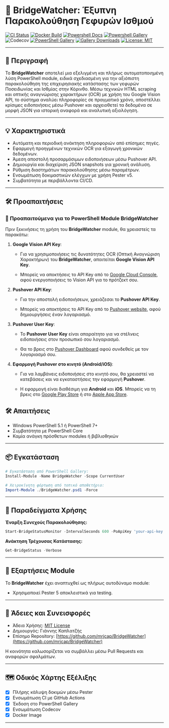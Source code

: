 # 🌉 BridgeWatcher: Έξυπνη Παρακολούθηση Γεφυρών Ισθμού


[![CI Status](https://github.com/mrjcap/BridgeWatcher/actions/workflows/ci.yml/badge.svg)](https://github.com/mrjcap/BridgeWatcher/actions/workflows/ci.yml)
[![Docker Build](https://github.com/mrjcap/BridgeWatcher/actions/workflows/docker-build.yml/badge.svg)](https://github.com/mrjcap/BridgeWatcher/actions/workflows/docker-build.yml)
[![Powershell Docs](https://github.com/mrjcap/BridgeWatcher/actions/workflows/powershell-docs.yml/badge.svg)](https://github.com/mrjcap/BridgeWatcher/actions/workflows/powershell-docs.yml)
[![Powershell Gallery](https://github.com/mrjcap/BridgeWatcher/actions/workflows/publish.yml/badge.svg)](https://github.com/mrjcap/BridgeWatcher/actions/workflows/publish.yml)
![Codecov](https://codecov.io/gh/mrjcap/BridgeWatcher/branch/main/graph/badge.svg)
[![PowerShell Gallery](https://img.shields.io/powershellgallery/v/BridgeWatcher?color=blue)](https://www.powershellgallery.com/packages/BridgeWatcher)
[![Gallery Downloads](https://img.shields.io/powershellgallery/dt/BridgeWatcher?color=blue)](https://www.powershellgallery.com/packages/BridgeWatcher)
[![License: MIT](https://img.shields.io/badge/License-MIT-yellow.svg)](https://opensource.org/licenses/MIT)



---

## 📖 Περιγραφή

Το **BridgeWatcher** αποτελεί μια εξελιγμένη και πλήρως αυτοματοποιημένη λύση PowerShell module, ειδικά σχεδιασμένη για την αξιόπιστη παρακολούθηση της επιχειρησιακής κατάστασης των γεφυρών Ποσειδωνίας και Ισθμίας στην Κόρινθο. Μέσω τεχνικών HTML scraping και οπτικής αναγνώρισης χαρακτήρων (OCR) με χρήση του Google Vision API, το σύστημα αναλύει πληροφορίες σε πραγματικό χρόνο, αποστέλλει κρίσιμες ειδοποιήσεις μέσω Pushover και αρχειοθετεί τα δεδομένα σε μορφή JSON για ιστορική αναφορά και αναλυτική αξιολόγηση.

---

## 💡 Χαρακτηριστικά

- Αυτόματη και περιοδική ανάκτηση πληροφοριών από επίσημες πηγές.
- Εφαρμογή προηγμένων τεχνικών OCR για εξαγωγή χρονικών δεδομένων.
- Άμεση αποστολή προσαρμόσιμων ειδοποιήσεων μέσω Pushover API.
- Δημιουργία και διαχείριση JSON snapshots για χρονική ανάλυση.
- Ρύθμιση διαστημάτων παρακολούθησης μέσω παραμέτρων.
- Ενσωμάτωση δοκιμαστικών ελέγχων με χρήση Pester v5.
- Συμβατότητα με περιβάλλοντα CI/CD.

---
## 🛠️ Προαπαιτήσεις

### 📄 **Προαπαιτούμενα για το PowerShell Module BridgeWatcher**

Πριν ξεκινήσεις τη χρήση του **BridgeWatcher** module, θα χρειαστείς τα παρακάτω:

1. **Google Vision API Key**:
    
    - Για να χρησιμοποιήσεις τις δυνατότητες OCR (Οπτική Αναγνώριση Χαρακτήρων) του **BridgeWatcher**, απαιτείται **Google Vision API Key**.
    
    - Μπορείς να αποκτήσεις το API Key από το [Google Cloud Console](https://console.cloud.google.com/), αφού ενεργοποιήσεις το Vision API για το πρότζεκτ σου.

2. **Pushover API Key**:
    
    - Για την αποστολή ειδοποιήσεων, χρειάζεσαι το **Pushover API Key**.
    
    - Μπορείς να αποκτήσεις το API Key από το [Pushover website](https://pushover.net/), αφού δημιουργήσεις έναν λογαριασμό.

3. **Pushover User Key**:
    
    - Το **Pushover User Key** είναι απαραίτητο για να στέλνεις ειδοποιήσεις στον προσωπικό σου λογαριασμό.
    
    - Θα το βρεις στο [Pushover Dashboard](https://pushover.net/) αφού συνδεθείς με τον λογαριασμό σου.

4. **Εφαρμογή Pushover στο κινητό (Android/iOS)**:
    
    - Για να λαμβάνεις ειδοποιήσεις στο κινητό σου, θα χρειαστεί να κατεβάσεις και να εγκαταστήσεις την εφαρμογή **Pushover**.
    
    - Η εφαρμογή είναι διαθέσιμη για **Android** και **iOS**. Μπορείς να τη βρεις στο [Google Play Store](https://play.google.com/store/apps/details?id=com.pushover.client) ή στο [Apple App Store](https://apps.apple.com/us/app/pushover/id506088175).

## 🛠️ Απαιτήσεις

- Windows PowerShell 5.1 ή PowerShell 7+
- Συμβατότητα με PowerShell Core
- Καμία ανάγκη πρόσθετων modules ή βιβλιοθηκών

---

## 📦 Εγκατάσταση

```powershell
# Εγκατάσταση από PowerShell Gallery:
Install-Module -Name BridgeWatcher -Scope CurrentUser

# Χειροκίνητη φόρτωση από τοπικό αποθετήριο:
Import-Module ./BridgeWatcher.psd1 -Force
```

---

## 🚀 Παραδείγματα Χρήσης

**Έναρξη Συνεχούς Παρακολούθησης:**
```powershell
Start-BridgeStatusMonitor -IntervalSeconds 600 -PoApiKey 'your-api-key' -PoUserKey 'your-user-key' -ApiKey 'your-google-vision-api-key' -OutputFile './BridgeStatusSnapshot.json'
```

**Ανάκτηση Τρέχουσας Κατάστασης:**
```powershell
Get-BridgeStatus -Verbose
```

---

## 🧩 Εξαρτήσεις Module

Το **BridgeWatcher** έχει αναπτυχθεί ως πλήρως αυτοδύναμο module:

- Χρησιμοποιεί Pester 5 αποκλειστικά για testing.

---

## 📝 Άδειες και Συνεισφορές

- Άδεια Χρήσης: [MIT License](https://opensource.org/licenses/MIT)
- Δημιουργός: Γιάννης Καπλατζής
- Επίσημο Repository: [https://github.com/mrjcap/BridgeWatcher](https://github.com/mrjcap/BridgeWatcher)

Η κοινότητα καλωσορίζεται να συμβάλλει μέσω Pull Requests και αναφορών σφαλμάτων.

---

## 🗺️ Οδικός Χάρτης Εξέλιξης

- [x] Πλήρης κάλυψη δοκιμών μέσω Pester
- [x] Ενσωμάτωση CI με GitHub Actions
- [x] Έκδοση στο PowerShell Gallery
- [x] Ενσωμάτωση Codecov
- [x] Docker Image

---
